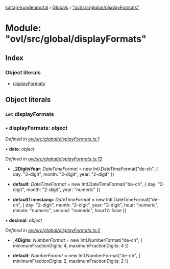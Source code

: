 [kaltag-kundenportal](../README.md) › [Globals](../globals.md) › ["ovl/src/global/displayFormats"](_ovl_src_global_displayformats_.md)

# Module: "ovl/src/global/displayFormats"

## Index

### Object literals

* [displayFormats](_ovl_src_global_displayformats_.md#let-displayformats)

## Object literals

### `Let` displayFormats

### ▪ **displayFormats**: *object*

*Defined in [ovl/src/global/displayFormats.ts:1](https://github.com/fopsdev/ovl/blob/d5eec59/ovl/src/global/displayFormats.ts#L1)*

▪ **date**: *object*

*Defined in [ovl/src/global/displayFormats.ts:12](https://github.com/fopsdev/ovl/blob/d5eec59/ovl/src/global/displayFormats.ts#L12)*

* **_2DigitsYear**: *DateTimeFormat* = new Intl.DateTimeFormat("de-ch", {
      day: "2-digit",
      month: "2-digit",
      year: "2-digit"
    })

* **default**: *DateTimeFormat* = new Intl.DateTimeFormat("de-ch", {
      day: "2-digit",
      month: "2-digit",
      year: "numeric"
    })

* **defaultTimestamp**: *DateTimeFormat* = new Intl.DateTimeFormat("de-ch", {
      day: "2-digit",
      month: "2-digit",
      year: "2-digit",
      hour: "numeric",
      minute: "numeric",
      second: "numeric",
      hour12: false
    })

▪ **decimal**: *object*

*Defined in [ovl/src/global/displayFormats.ts:2](https://github.com/fopsdev/ovl/blob/d5eec59/ovl/src/global/displayFormats.ts#L2)*

* **_4Digits**: *NumberFormat* = new Intl.NumberFormat("de-ch", {
      minimumFractionDigits: 4,
      maximumFractionDigits: 4
    })

* **default**: *NumberFormat* = new Intl.NumberFormat("de-ch", {
      minimumFractionDigits: 2,
      maximumFractionDigits: 2
    })
